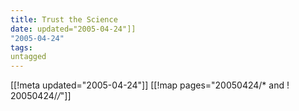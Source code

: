 ```yaml
---
title: Trust the Science
date: updated="2005-04-24"]]
"2005-04-24"
tags:
untagged
---
```

[[!meta updated="2005-04-24"]]
[[!map pages="20050424/* and ! 20050424/*/*"]]
